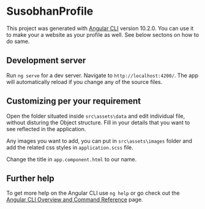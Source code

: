 # SusobhanProfile

This project was generated with [Angular CLI](https://github.com/angular/angular-cli) version 10.2.0. You can use it to make your a website as your profile as well. See below sectons on how to do same.

## Development server

Run `ng serve` for a dev server. Navigate to `http://localhost:4200/`. The app will automatically reload if you change any of the source files.


## Customizing per your requirement

Open the folder situated inside `src\assets\data` and edit individual file, without disturing the Object structure. Fill in your details that you want to see reflected in the application.

Any images you want to add, you can put in `src\assets\images` folder and add the related css styles in `application.scss` file.

Change the title in `app.component.html` to our name.

## Further help

To get more help on the Angular CLI use `ng help` or go check out the [Angular CLI Overview and Command Reference](https://angular.io/cli) page.

